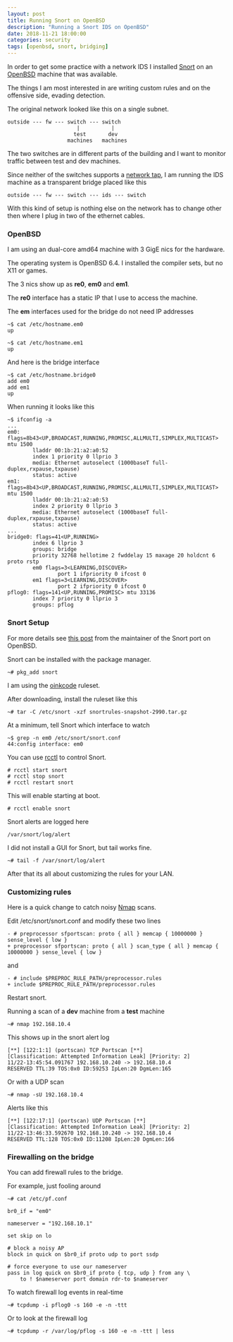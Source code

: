 ```yaml
---
layout: post
title: Running Snort on OpenBSD
description: "Running a Snort IDS on OpenBSD"
date: 2018-11-21 18:00:00
categories: security
tags: [openbsd, snort, bridging]
---
```


In order to get some practice with a network IDS I installed [Snort][snort] on an [OpenBSD][openbsd] machine that was available.

The things I am most interested in are writing custom rules and on the offensive side, evading detection. 

The original network looked like this on a single subnet.

    outside --- fw --- switch --- switch
                          |          |
                         test       dev
                       machines   machines

The two switches are in different parts of the building and I want to monitor traffic between test and dev machines.

Since neither of the switches supports a [network tap][network-tap], I am running the IDS machine as a transparent bridge placed like this

    outside --- fw --- switch --- ids --- switch

With this kind of setup is nothing else on the network has to change other then where I plug in two of the ethernet cables.

### OpenBSD

I am using an dual-core amd64 machine with 3 GigE nics for the hardware.

The operating system is OpenBSD 6.4. I installed the compiler sets, but no X11 or games.

The 3 nics show up as **re0**, **em0** and **em1**. 

The **re0** interface has a static IP that I use to access the machine.

The **em** interfaces used for the bridge do not need IP addresses

    ~$ cat /etc/hostname.em0
    up

    ~$ cat /etc/hostname.em1
    up

And here is the bridge interface

    ~$ cat /etc/hostname.bridge0
    add em0
    add em1
    up

When running it looks like this

    ~$ ifconfig -a
    ...
    em0: flags=8b43<UP,BROADCAST,RUNNING,PROMISC,ALLMULTI,SIMPLEX,MULTICAST> mtu 1500
            lladdr 00:1b:21:a2:a0:52
            index 1 priority 0 llprio 3
            media: Ethernet autoselect (1000baseT full-duplex,rxpause,txpause)
            status: active
    em1: flags=8b43<UP,BROADCAST,RUNNING,PROMISC,ALLMULTI,SIMPLEX,MULTICAST> mtu 1500
            lladdr 00:1b:21:a2:a0:53
            index 2 priority 0 llprio 3
            media: Ethernet autoselect (1000baseT full-duplex,rxpause,txpause)
            status: active
    ...
    bridge0: flags=41<UP,RUNNING>
            index 6 llprio 3
            groups: bridge
            priority 32768 hellotime 2 fwddelay 15 maxage 20 holdcnt 6 proto rstp
            em0 flags=3<LEARNING,DISCOVER>
                    port 1 ifpriority 0 ifcost 0
            em1 flags=3<LEARNING,DISCOVER>
                    port 2 ifpriority 0 ifcost 0
    pflog0: flags=141<UP,RUNNING,PROMISC> mtu 33136
            index 7 priority 0 llprio 3
            groups: pflog

### Snort Setup

For more details see [this post][lteo_net_post] from the maintainer of the Snort port on OpenBSD.

Snort can be installed with the package manager.

    ~# pkg_add snort

I am using the [oinkcode][oinkcode] ruleset. 

After downloading, install the ruleset like this

    ~# tar -C /etc/snort -xzf snortrules-snapshot-2990.tar.gz


At a minimum, tell Snort which interface to watch

    ~$ grep -n em0 /etc/snort/snort.conf
    44:config interface: em0

You can use [rcctl][rcctl] to control Snort.

    # rcctl start snort
    # rcctl stop snort
    # rcctl restart snort

This will enable starting at boot.

    # rcctl enable snort

Snort alerts are logged here

    /var/snort/log/alert

I did not install a GUI for Snort, but tail works fine. 

    ~# tail -f /var/snort/log/alert

After that its all about customizing the rules for your LAN.

### Customizing rules

Here is a quick change to catch noisy [Nmap][nmap] scans.

Edit /etc/snort/snort.conf and modify these two lines

    - # preprocessor sfportscan: proto { all } memcap { 10000000 } sense_level { low }
    + preprocessor sfportscan: proto { all } scan_type { all } memcap { 10000000 } sense_level { low }

and

    - # include $PREPROC_RULE_PATH/preprocessor.rules
    + include $PREPROC_RULE_PATH/preprocessor.rules

Restart snort.

Running a scan of a **dev** machine from a **test** machine

    ~# nmap 192.168.10.4

This shows up in the snort alert log

    [**] [122:1:1] (portscan) TCP Portscan [**]
    [Classification: Attempted Information Leak] [Priority: 2]
    11/22-13:45:54.091767 192.168.10.240 -> 192.168.10.4
    RESERVED TTL:39 TOS:0x0 ID:59253 IpLen:20 DgmLen:165

Or with a UDP scan

    ~# nmap -sU 192.168.10.4

Alerts like this

    [**] [122:17:1] (portscan) UDP Portscan [**]
    [Classification: Attempted Information Leak] [Priority: 2]
    11/22-13:46:33.592670 192.168.10.240 -> 192.168.10.4
    RESERVED TTL:128 TOS:0x0 ID:11208 IpLen:20 DgmLen:166

### Firewalling on the bridge

You can add firewall rules to the bridge.

For example, just fooling around

    ~# cat /etc/pf.conf

    br0_if = "em0"

    nameserver = "192.168.10.1"

    set skip on lo

    # block a noisy AP
    block in quick on $br0_if proto udp to port ssdp

    # force everyone to use our nameserver
    pass in log quick on $br0_if proto { tcp, udp } from any \
        to ! $nameserver port domain rdr-to $nameserver


To watch firewall log events in real-time

    ~# tcpdump -i pflog0 -s 160 -e -n -ttt

Or to look at the firewall log

    ~# tcpdump -r /var/log/pflog -s 160 -e -n -ttt | less


[openbsd]: https://www.openbsd.org
[snort]: https://snort.org
[lteo_net_post]: http://lteo.net/blog/2016/10/26/testing-your-snort-rules-redux/
[oinkcode]: https://www.snort.org/users/sign_in
[rcctl]: https://man.openbsd.org/rcctl
[network-tap]: https://en.wikipedia.org/wiki/Network_tap
[nmap]: https://nmap.org/